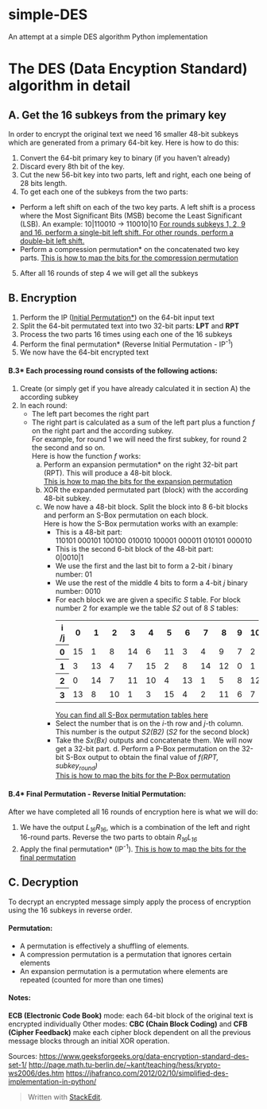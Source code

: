 # simple-DES
An attempt at a simple DES algorithm Python implementation

# The DES (Data Encyption Standard) algorithm in detail
## A. Get the 16 subkeys from the primary key
In order to encrypt the original text we need 16 smaller 48-bit subkeys which are generated from a primary 64-bit key.
Here is how to do this:
1. Convert the 64-bit primary key to binary (if you haven't already)
2. Discard every 8th bit of the key.
3. Cut the new 56-bit key into two parts, left and right, each one being of 28 bits length.
4. To get each one of the subkeys from the two parts:
- Perform a left shift on each of the two key parts. A left shift is a process where the Most Significant Bits (MSB) become the Least Significant (LSB).
An example:
10|110010 -> 110010|10
[For rounds subkeys 1, 2, 9 and 16, perform a single-bit left shift.
For other rounds, perform a double-bit left shift.](https://media.geeksforgeeks.org/wp-content/uploads/666-2.png)
- Perform a compression permutation* on the concatenated two key parts.
[This is how to map the bits for the compression permutation](https://media.geeksforgeeks.org/wp-content/uploads/777.png)
5. After all 16 rounds of step 4 we will get all the subkeys

## B. Encryption
1. Perform the IP ([Initial Permutation*](https://media.geeksforgeeks.org/wp-content/uploads/444-3.png)) on the 64-bit input text
2. Split the 64-bit permutated text into two 32-bit parts: **LPT** and **RPT**
3. Process the two parts 16 times using each one of the 16 subkeys
4. Perform the final permutation* (Reverse Initial Permutation - IP<sup>-1</sup>)
5. We now have the 64-bit encrypted text 

#### B.3* Each processing round consists of the following actions:
<ol>
<li>Create (or simply get if you have already calculated it in section A) the according subkey</li>
<li>
In each round:
<ul>
<li>The left part becomes the right part</li>
<li>The right part is calculated as a sum of the left part plus a function <i>f</i> on the right part and the according subkey. <br>
For example, for round 1 we will need the first subkey, for round 2 the second and so on. <br>
Here is how the function <i>f</i> works:
<ol type='a'>
<li>Perform an expansion permutation* on the right 32-bit part (RPT). This will produce a 48-bit block. <br>
<a href="https://www.tutorialspoint.com/cryptography/images/des_specification.jpg">This is how to map the bits for the expansion permutation</a>
</li>
<li>XOR the expanded permutated part (block) with the according 48-bit subkey.</li>
<li>We now have a 48-bit block. Split the block into 8 6-bit blocks and perform an S-Box permutation on each block. <br>
Here  is how the S-Box permutation works with an example:
<ul>
<li>This is a 48-bit part:<br>
110101 000101 100100 010010 100001 000011 010101 000010</li>
<li>This is the second 6-bit block of the 48-bit part:<br>
0|0010|1 <br></li>
<li>We use the first and the last bit to form a 2-bit <i>i</i> binary number: 01</li>
<li>We use the rest of the middle 4 bits to form a 4-bit <i>j</i> binary number: 0010</li>
<li>For each block we are given a specific <i>S</i> table. For block number 2 for example we the table <i>S2</i> out of 8 <i>S</i> tables:
<table>
<tr>
<th>i /j</th>
<th>0</th>
<th>1</th>
<th>2</th>
<th>3</th>
<th>4</th>
<th>5</th>
<th>6</th>
<th>7</th>
<th>8</th>
<th>9</th>
<th>10</th>
<th>11</th>
<th>12</th>
<th>13</th>
<th>14</th>
<th>15</th>
</tr>
<tr>
<th>0</th>
<td>15</td>
<td>1</td>
<td>8</td>
<td>14</td>
<td>6</td>
<td>11</td>
<td>3</td>
<td>4</td>
<td>9</td>
<td>7</td>
<td>2</td>
<td>13</td>
<td>12</td>
<td>0</td>
<td>5</td>
<td>10</td>
</tr>
<tr>
<th>1</th>
<td>3</td>
<td>13</td>
<td>4</td>
<td>7</td>
<td>15</td>
<td>2</td>
<td>8</td>
<td>14</td>
<td>12</td>
<td>0</td>
<td>1</td>
<td>10</td>
<td>6</td>
<td>9</td>
<td>11</td>
<td>5</td>
</tr>
<tr>
<th>2</th>
<td>0</td>
<td>14</td>
<td>7</td>
<td>11</td>
<td>10</td>
<td>4</td>
<td>13</td>
<td>1</td>
<td>5</td>
<td>8</td>
<td>12</td>
<td>6</td>
<td>9</td>
<td>3</td>
<td>2</td>
<td>15</td>
</tr>
<tr>
<th>3</th>
<td>13</td>
<td>8</td>
<td>10</td>
<td>1</td>
<td>3</td>
<td>15</td>
<td>4</td>
<td>2</td>
<td>11</td>
<td>6</td>
<td>7</td>
<td>12</td>
<td>0</td>
<td>5</td>
<td>14</td>
<td>9</td>
</tr>
</table>
<a href="https://upload.wikimedia.org/wikipedia/commons/4/44/DES_S-box.jpg">You can find all S-Box permutation tables here</a></li>
<li>Select the number that is on the <i>i</i>-th row and <i>j</i>-th column. This number is the output <i>S2(B2)</i> (<i>S2</i> for the second block)</li>
<li>Take the <i>Sx(Bx)</i> outputs and concatenate them. We will now get a 32-bit part.
d. Perform a P-Box permutation on the 32-bit S-Box output to obtain the final value of <i>f(RPT, subkey<sub>round</sub>)</i> <br>
<a href="https://image3.slideserve.com/5813050/p-box-l.jpg">This is how to map the bits for the P-Box permutation</a>
</li>
</ul>
</li>
</ol>
</li>
</ul>
</li>
</ol>

#### B.4* Final Permutation - Reverse Initial Permutation:
After we have completed all 16 rounds of encryption here is what we will do:
1. We have the output *L<sub>16</sub>R<sub>16</sub>*, which is a combination of the left and right 16-round parts.
Reverse the two parts to obtain *R<sub>16</sub>L<sub>16</sub>*
2. Apply the final permutation* (IP<sup>-1</sup>).
[This is how to map the bits for the final permutation](https://www.researchgate.net/profile/Professor_Fahim_Akhter/publication/270680867/figure/tbl2/AS:642486745714688@1530192185514/nverse-Initial-Permutation-IP-1-13.png)

## C. Decryption
To decrypt an encrypted message simply apply the process of encryption using the 16 subkeys in reverse order.

#### Permutation:
- A permutation is effectively a shuffling of elements. 
- A compression permutation is a permutation that ignores certain elements
- An expansion permutation is a permutation where elements are repeated (counted for more than one times)

#### Notes:
**ECB (Electronic Code Book)** mode: each 64-bit block of the original text is encrypted individually
Other modes: **CBC (Chain Block Coding)** and **CFB (Cipher Feedback)** make each cipher block dependent on all the previous message blocks through an initial XOR operation.

Sources:
https://www.geeksforgeeks.org/data-encryption-standard-des-set-1/
http://page.math.tu-berlin.de/~kant/teaching/hess/krypto-ws2006/des.htm
https://jhafranco.com/2012/02/10/simplified-des-implementation-in-python/

> Written with [StackEdit](https://stackedit.io/).
